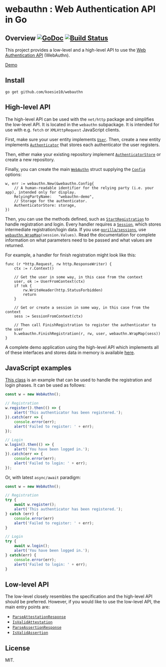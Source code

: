 # webauthn : Web Authentication API in Go

## Overview [![GoDoc](https://godoc.org/github.com/koesie10/webauthn?status.svg)](https://godoc.org/github.com/koesie10/webauthn) [![Build Status](https://travis-ci.org/koesie10/webauthn.svg?branch=master)](https://travis-ci.org/koesie10/webauthn)

This project provides a low-level and a high-level API to use the [Web Authentication API](https://www.w3.org/TR/webauthn/) (WebAuthn).

[Demo](https://github.com/koesie10/webauthn-demo)

## Install

```
go get github.com/koesie10/webauthn
```

## High-level API

The high-level API can be used with the `net/http` package and simplifies the low-level API. It is located in the `webauthn` subpackage. It is intended
for use with e.g. `fetch` or `XMLHttpRequest` JavaScript clients.

First, make sure your user entity implements [`User`](https://godoc.org/github.com/koesie10/webauthn/webauthn#User). Then, create a new entity
implements [`Authenticator`](https://godoc.org/github.com/koesie10/webauthn/webauthn#Authenticator) that stores each authenticator the user
registers.

Then, either make your existing repository implement [`AuthenticatorStore`](https://godoc.org/github.com/koesie10/webauthn/webauthn#AuthenticatorStore)
or create a new repository.

Finally, you can create the main [`WebAuthn`](https://godoc.org/github.com/koesie10/webauthn/webauthn#WebAuthn) struct supplying the
[`Config`](https://godoc.org/github.com/koesie10/webauthn/webauthn#Config) options:

```golang
w, err := webauthn.New(&webauthn.Config{
    // A human-readable identifier for the relying party (i.e. your app), intended only for display.
    RelyingPartyName:   "webauthn-demo",
    // Storage for the authenticator.
    AuthenticatorStore: storage,
})		
```

Then, you can use the methods defined, such as [`StartRegistration`](https://godoc.org/github.com/koesie10/webauthn/webauthn#WebAuthn.StartRegistration)
to handle registration and login. Every handler requires a [`Session`](https://godoc.org/github.com/koesie10/webauthn/webauthn#Session), which stores
intermediate registration/login data. If you use [`gorilla/sessions`](https://github.com/gorilla/sessions), use
[`webauthn.WrapMap`](https://godoc.org/github.com/koesie10/webauthn/webauthn#WrapMap)`(session.Values)`. Read the documentation for complete information
on what parameters need to be passed and what values are returned.

For example, a handler for finish registration might look like this:

```golang
func (r *http.Request, rw http.ResponseWriter) {
    ctx := r.Context()

    // Get the user in some way, in this case from the context
    user, ok := UserFromContext(ctx)
    if !ok {
        rw.WriteHeader(http.StatusForbidden)
        return
    }

    // Get or create a session in some way, in this case from the context
    sess := SessionFromContext(ctx)

    // Then call FinishRegistration to register the authenticator to the user
    h.webauthn.FinishRegistration(r, rw, user, webauthn.WrapMap(sess))
}
```

A complete demo application using the high-level API which implements all of these interfaces and stores data in memory is available
[here](https://github.com/koesie10/webauthn-demo).

## JavaScript examples

[This class](webauthn.js) is an example that can be used to handle the registration and login phases. It can be used as follows:

```javascript
const w = new WebAuthn();

// Registration
w.register().then(() => {
    alert('This authenticator has been registered.');
}).catch(err => {
    console.error(err);
    alert('Failed to register: ' + err);
});

// Login
w.login().then(() => {
    alert('You have been logged in.');
}).catch(err => {
    console.error(err);
    alert('Failed to login: ' + err);
});
```

Or, with latest `async/await` paradigm:

```javascript
const w = new WebAuthn();

// Registration
try {
    await w.register();
    alert('This authenticator has been registered.');
} catch (err) {
    console.error(err)
    alert('Failed to register: ' + err);
}

// Login
try {
    await w.login();
    alert('You have been logged in.');
} catch(err) {
    console.error(err);
    alert('Failed to login: ' + err);
}
```

## Low-level API

The low-level closely resembles the specification and the high-level API should be preferred. However, if you would like to use the low-level
API, the main entry points are:

* [`ParseAttestationResponse`](https://godoc.org/github.com/koesie10/webauthn/protocol#ParseAttestationResponse)
* [`IsValidAttestation`](https://godoc.org/github.com/koesie10/webauthn/protocol#IsValidAttestation)
* [`ParseAssertionResponse`](https://godoc.org/github.com/koesie10/webauthn/protocol#ParseAssertionResponse)
* [`IsValidAssertion`](https://godoc.org/github.com/koesie10/webauthn/protocol#IsValidAssertion)

## License

MIT.
